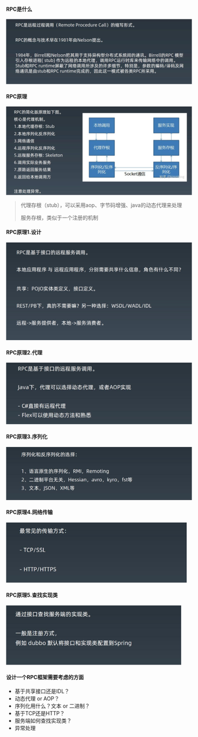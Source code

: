 #### RPC是什么

<img src="资源\QQ截图20201215111841.jpg" style="zoom:50%;" />

#### RPC原理

<img src="资源\QQ截图20201215113523.jpg" style="zoom:50%;" />

> 代理存根（stub），可以采用aop、字节码增强、java的动态代理来处理
>
> 服务存根，类似于一个注册的机制

#### RPC原理1.设计

<img src="资源\Dingtalk_20201221144421.jpg" style="zoom:50%;" />

#### RPC原理2.代理

<img src="资源\QQ截图20201221145635.jpg" style="zoom:50%;" />

#### RPC原理3.序列化

<img src="资源\QQ截图20201221150005.jpg" style="zoom:50%;" />

#### RPC原理4.网络传输

<img src="资源\QQ截图20201221151536.jpg" style="zoom:50%;" />

#### RPC原理5.查找实现类

<img src="资源\QQ截图20201221152106.jpg" style="zoom:50%;" />

#### 设计一个RPC框架需要考虑的方面

- 基于共享接口还是IDL？
- 动态代理 or AOP？
- 序列化用什么？文本 or 二进制？
- 基于TCP还是HTTP？
- 服务端如何查找实现类？
- 异常处理